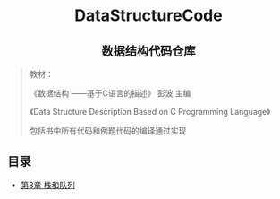 <div align="center">
<h1>DataStructureCode</h1>
<h2>数据结构代码仓库</h2>
</div>

> 教材：
> 
> 《数据结构 ——基于C语言的描述》 彭波 主编
> 
> 《Data Structure Description Based on C Programming Language》
>
> 
> 包括书中所有代码和例题代码的编译通过实现

## 目录

<!-- TOC -->

* [第3章 栈和队列](chapter3/README.md)

<!-- TOC -->